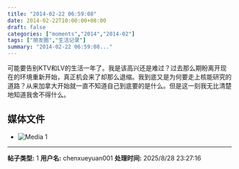 ```yaml
---
title: "2014-02-22 06:59:08"
date: 2014-02-22T10:00:00+08:00
draft: false
categories: ["moments","2014","2014-02"]
tags: ["朋友圈","生活记录"]
summary: "2014-02-22 06:59:08..."
---
```


可能要告别KTV和LV的生活一年了。我是该高兴还是难过？过去那么期盼离开现在的环境重新开始，真正机会来了却那么退缩。我到底又是为何要走上核能研究的道路？从来加拿大开始就一直不知道自己到底要的是什么。但是这一刻我无比清楚地知道我舍不得什么。

## 媒体文件

- ![Media 1](/Moments/photos/2014-02-22/201402220659080.jpg)

---

**帖子类型:** 1
**用户名:** chenxueyuan001
**处理时间:** 2025/8/28 23:27:16